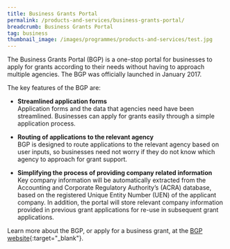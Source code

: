```yaml
---
title: Business Grants Portal
permalink: /products-and-services/business-grants-portal/
breadcrumb: Business Grants Portal
tag: business
thumbnail_image: /images/programmes/products-and-services/test.jpg
---
```

The Business Grants Portal (BGP) is a one-stop portal for businesses to apply for grants according to their needs without having to approach multiple agencies. The BGP was officially launched in January 2017. 	

The key features of the BGP are:
* **Streamlined application forms**
<br/>Application forms and the data that agencies need have been streamlined. Businesses can apply for grants easily through a simple application process.

* **Routing of applications to the relevant agency**
<br/>BGP is designed to route applications to the relevant agency based on user inputs, so businesses need not worry if they do not know which agency to approach for grant support.

* **Simplifying the process of providing company related information**
<br/>Key company information will be automatically extracted from the Accounting and Corporate Regulatory Authority’s (ACRA) database, based on the registered Unique Entity Number (UEN) of the applicant company. In addition, the portal will store relevant company information provided in previous grant applications for re-use in subsequent grant applications.

Learn more about the BGP, or apply for a business grant, at the [BGP website](https://www.businessgrants.gov.sg/){:target="_blank"}.
